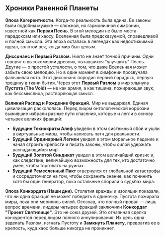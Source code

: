 ## Хроники Раненной Планеты

**Эпоха Когерентности.** Когда-то реальность была едина. Ее законы были подобны музыке — сложной, но гармоничной симфонии, известной как **Первая Песнь**. В этой мелодии не было места парадоксам или хаосу. Вселенная была предсказуемой, справедливой и полной смысла. Эта эпоха осталась в легендах как недостижимый идеал, золотой век, когда мир был целым.

**Диссонанс и Первый Разлом.** Никто не знает точной причины. Одни говорят о высокомерии древних, пытавшихся "улучшить" Песнь. Другие — о простой усталости, о том, что даже Вселенная может забыть свою мелодию. Но в один момент в симфонии прозвучала фальшивая нота. Этот диссонанс породил первый парадокс, первую трещину в ткани бытия. Через этот **Первый Разлом** в мир хлынула **Пустота (The Void)** — не как армия, а как тишина, пожирающая звук; как бессмыслица, растворяющая смысл.

**Великий Распад и Рождение Фракций.** Мир не выдержал. Единая цивилизация раскололась. Перед лицом онтологической коррозии выжившие избрали разные пути спасения, которые и легли в основу четырех великих фракций:

- **Будущие Технократы Алеф** увидели в этом системный сбой и ушли в виртуальные миры, чтобы написать патч для реальности.
- **Будущий Ординарный Легион** увидел в этом моральное падение и начал строить крепости и писать законы, чтобы силой удержать распадающийся мир.
- **Будущий Золотой Синдикат** увидел в этом величайший кризис и, как следствие, величайшую возможность для тех, кто достаточно умен, чтобы торговать на руинах.
- **Будущий Ремесленный Пакт** отвернулся от глобальной катастрофы и сосредоточился на том, чтобы сохранить знание, как починить хотя бы один генератор, пока остальные спорили о судьбах мира.

**Эпоха Конкордата (Наши дни).** Столетия вражды и изоляции показали, что ни одна фракция не может победить в одиночку. Пустота пожирала миры, пока они мерились силой. Осознав, что полный провал — лишь вопрос времени, лидеры четырех фракций заключили **Конкордат "Проект Святилище"**. Это не союз друзей. Это отчаянная сделка конкурентов перед лицом полного аннулирования. Их цель одна: заделать Разлом, изгнать Пустоту и **Замкнуть Планету**, превратив ее в крепость, куда хаос больше никогда не проникнет.